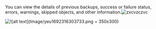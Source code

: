 
You can view the details of previous backups, success or failure status, errors, warnings, skipped objects, and other information.![zxcvzczvc](Images/kco1692316199958.png)

![![alt text](Image/yeu1692316303733.png = 350x300)](Images/yeu1692316303733.png)

